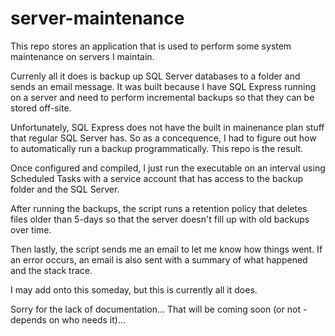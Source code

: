 # server-maintenance

This repo stores an application that is used to perform some system maintenance on servers I maintain.

Currenly all it does is backup up SQL Server databases to a folder and sends an email message. It was built because I have SQL Express running on a server and need to perform incremental backups so that they can be stored off-site. 

Unfortunately, SQL Express does not have the built in mainenance plan stuff that regular SQL Server has. So as a concequence, I had to figure out how to automatically run a backup programmatically. This repo is the result.

Once configured and compiled, I just run the executable on an interval using Scheduled Tasks with a service account that has access to the backup folder and the SQL Server.

After running the backups, the script runs a retention policy that deletes files older than 5-days so that the server doesn't fill up with old backups over time.

Then lastly, the script sends me an email to let me know how things went. If an error occurs, an email is also sent with a summary of what happened and the stack trace.

I may add onto this someday, but this is currently all it does.

Sorry for the lack of documentation... That will be coming soon (or not - depends on who needs it)...
